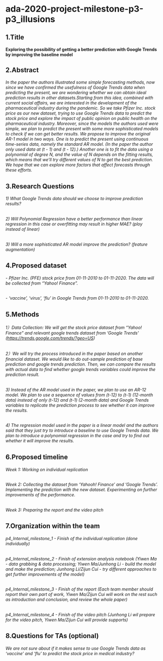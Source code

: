# ada-2020-project-milestone-p3-p3_illusions

## 1.Title
#### Exploring the possibility of getting a better prediction with Google Trends by improving the baseline model

## 2.Abstract
###### In the paper the authors illustrated some simple forecasting methods, now since we have confirmed the usefulness of Google Trends data when predicting the present, we are wondering whether we can obtain ideal prediction results in other datasets.Starting from this idea, combined with current social affairs, we are interested in the development of the pharmaceutical industry during the pandemic. So we take Pfizer Inc. stock price as our new dataset, trying to use Google Trends data to predict the stock price and explore the impact of public opinion on public health on the pharmaceutical industry. Moreover, since the models the authors used were simple, we plan to predict the present with some more sophisticated models to check if we can get better results. We propose to improve the original AR-1 model in two ways. One is to predict the present using continuous time-series data, namely the standard AR model. (In the paper the author only used data at (t - 1) and (t - 12).) Another one is to fit the data using a polynomial of degree N, and the value of N depends on the fitting results, which means that we’ll try different values of N to get the best prediction. We hope that we can explore more factors that affect forecasts through these efforts.

## 3.Research Questions
###### 1) What Google Trends data should we choose to improve prediction results?
###### 2) Will Polynomial Regression have a better performance than linear regression in this case or overfitting may result in higher MAE? (ploy instead of linear)
###### 3) Will a more sophisticated AR model improve the prediction? (feature augmentation)

## 4.Proposed dataset
###### - Pfizer Inc. (PFE) stock price from 01-11-2010 to 01-11-2020. The data will be collected from “Yahoo! Finance”.
###### - ‘vaccine’, ‘virus’, ‘flu’ in Google Trends from 01-11-2010 to 01-11-2020.

## 5.Methods
###### 1）Data Collection: We will get the stock price dataset from “Yahoo! Finance” and relevant google trends dataset from ‘Google Trends’ (https://trends.google.com/trends/?geo=US)
###### 2）We will try the process introduced in the paper based on another financial dataset. We would like to do out-sample prediction of base prediction and google trends prediction. Then, we can compare the results with actual data to find whether google trends variables could improve the prediction result.
###### 3) Instead of the AR model used in the paper, we plan to use an AR-12 model. We plan to use a sequence of values from (t-12) to (t-1) (12-month data) instead of only (t-12) and (t-1) (2-month data) and Google Trends variables to replicate the prediction process to see whether it can improve the results.
###### 4) The regression model used in the paper is a linear model and the authors said that they just try to introduce a baseline to use Google Trends data. We plan to introduce a polynomial regression in the case and try to find out whether it will improve the results.

## 6.Proposed timeline
###### Week 1: Working on individual replication
###### Week 2: Collecting the dataset from ‘Yahooh! Finance’ and ‘Google Trends’. Implementing the prediction with the new dataset. Experimenting on further improvements of the performance.
###### Week 3: Preparing the report and the video pitch 

## 7.Organization within the team
###### p4_Internal_milestone_1 - Finish of the individual replication (done individually)
###### p4_Internal_milestone_2 - Finish of extension analysis notebook (Yiwen Ma - data grabbing & data processing; Yiwen Ma/Junhong Li - build the model and make the prediction; Junhong Li/Zijun Cui - try different approaches to get further improvements of the model)
###### p4_Internal_milestone_3 - Finish of the report (Each team member should report their own part of work, Yiwen Ma/Zijun Cui will work on the rest such as introduction and conclusion, and review the whole paper)
###### p4_Internal_milestone_4 - Finish of the video pitch (Junhong Li wil prepare for the video pitch, Yiwen Ma/Zijun Cui will provide supports)


## 8.Questions for TAs (optional)
###### We are not sure about if it makes sense to use Google Trends data as ‘vaccine’ and ‘flu’ to predict the stock price in medical industry? 
